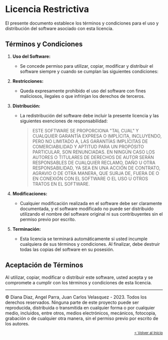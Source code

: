# Licencia Restrictiva

El presente documento establece los términos y condiciones para el uso y distribución del software asociado con esta licencia.

## Términos y Condiciones

1. **Uso del Software:**
   - Se concede permiso para utilizar, copiar, modificar y distribuir el software siempre y cuando se cumplan las siguientes condiciones:

2. **Restricciones:**
   - Queda expresamente prohibido el uso del software con fines maliciosos, ilegales o que infrinjan los derechos de terceros.

3. **Distribución:**
   - La redistribución del software debe incluir la presente licencia y las siguientes exenciones de responsabilidad:

      > ESTE SOFTWARE SE PROPORCIONA "TAL CUAL" Y CUALQUIER GARANTÍA EXPRESA O IMPLÍCITA, INCLUYENDO, PERO NO LIMITADO A, LAS GARANTÍAS IMPLÍCITAS DE COMERCIABILIDAD Y APTITUD PARA UN PROPÓSITO PARTICULAR, SON RENUNCIADAS. EN NINGÚN CASO LOS AUTORES O TITULARES DE DERECHOS DE AUTOR SERÁN RESPONSABLES DE CUALQUIER RECLAMO, DAÑO U OTRA RESPONSABILIDAD, YA SEA EN UNA ACCIÓN DE CONTRATO, AGRAVIO O DE OTRA MANERA, QUE SURJA DE, FUERA DE O EN CONEXIÓN CON EL SOFTWARE O EL USO U OTROS TRATOS EN EL SOFTWARE.

4. **Modificaciones:**
   - Cualquier modificación realizada en el software debe ser claramente documentada, y el software modificado no puede ser distribuido utilizando el nombre del software original ni sus contribuyentes sin el permiso previo por escrito.

5. **Terminación:**
   - Esta licencia se terminará automáticamente si usted incumple cualquiera de sus términos y condiciones. Al finalizar, debe destruir todas las copias del software en su posesión.

## Aceptación de Términos

Al utilizar, copiar, modificar o distribuir este software, usted acepta y se compromete a cumplir con los términos y condiciones de esta licencia.

---
© Diana Diaz, Angel Parra, Juan Carlos Velasquez - 2023. Todos los derechos reservados. Ninguna parte de este proyecto puede ser reproducida, distribuida o transmitida en cualquier forma o por cualquier medio, incluidos, entre otros, medios electrónicos, mecánicos, fotocopia, grabación o de cualquier otra manera, sin el permiso previo por escrito de los autores.


<span style="float:right;"> <small> [< Volver al Inicio](../README.md)</small></span>
